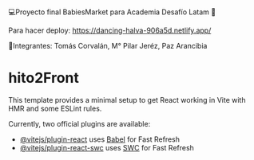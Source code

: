 💻Proyecto final BabiesMarket para Academia Desafío Latam 🚀

Para hacer deploy: https://dancing-halva-906a5d.netlify.app/


📝Integrantes: Tomás Corvalán,
                M° Pilar Jeréz,
                Paz Arancibia


# hito2Front
This template provides a minimal setup to get React working in Vite with HMR and some ESLint rules.

Currently, two official plugins are available:

- [@vitejs/plugin-react](https://github.com/vitejs/vite-plugin-react/blob/main/packages/plugin-react/README.md) uses [Babel](https://babeljs.io/) for Fast Refresh
- [@vitejs/plugin-react-swc](https://github.com/vitejs/vite-plugin-react-swc) uses [SWC](https://swc.rs/) for Fast Refresh

